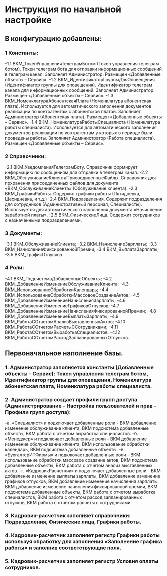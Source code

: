 # Инструкция по начальной настройке

## В конфигурацию добавлены:

### 1 Константы:
-1.1	ВКМ_ТокенУправленияТелеграмБотом (Токен управления телеграм ботом). Токен телеграм бота для отправки информационных сообщений в телеграм канал. Заполняет Администратор. Размещен «Добавленные объекты – Сервис». 
-1.2	ВКМ_ИдентификаторГруппыДляОповещения (Идентификатор группы для оповещения). Идентификатор телеграм канала для информационных сообщений. Заполняет Администратор. Размещен «Добавленные объекты – Сервис».
-1.3	ВКМ_НоменклатураАбонентскаяПлата (Номенклатура абонентская плата). Используется для автоматического заполнения документов реализации по контрагентам с абонентской платой. Заполняет Администратор (Абонентская плата). Размещен «Добавленные объекты – Сервис».
-1.4	ВКМ_НоменклатураРаботыСпециалиста (Номенклатура работы специалиста). Используется для автоматического заполнения документов реализации по контрагентам у которых в периоде были проведены работы. Заполняет Администратор (Работа специалиста). Размещен «Добавленные объекты – Сервис».

### 2	Справочники:
-2.1	ВКМ_УведомленияТелеграмБоту. Справочник формирует информацию по сообщениям для отправки в телеграм канал. 
-2.2	ВКМ_ОбслуживаниеКлиентаПрисоединенныеФайлы. Справочник для прхранения присоединенных файлов для документа «ВКМ_ОбслуживаниеКлиента» (Обслуживание клиента).
-2.3	ВКМ_ГрафикиРаботы. Содержит графики работы (Пятидневка, Шесидневка, и т.д.)
-2.4	ВКМ_Подразделения. Содержит подразделения для сотрудников (Административный персонал, Специалисты). Используется для автоматического заполнения документа «Начисление заработной платы».
-2.5	ВКМ_ФизическиеЛица. Содержит сотрудников с назначенными подразделениями.

### 3	Документы:
-3.1	ВКМ_ОбслуживаниеКлиента;
-3.2	ВКМ_НачислениеЗарплаты;
-3.3	ВКМ_НачислениеФиксированнойПремии;
-3.4	ВКМ_ВыплатаЗарплаты;
-3.5	ВКМ_ГрафикОтпусков.

### 4	Роли:
-4.1	ВКМ_ПодсистемаДобавленныеОбъекты;
-4.2	ВКМ_ДобавлениеИзменениеОбслуживаниеКлиента;
-4.3	ВКМ_ИспользованиеОбработкиКалендарь;
-4.4	ВКМ_ИспользованиеОбработкиМассовоеСозданиеАктов;
-4.5	ВКМ_ДобавлениеИзменениеНачисленияЗарплаты;
-4.6	ВКМ_ДобавлениеИзменениеГрафиковОтпусков;
-4.7	ВКМ_ДобавлениеИзменениеНачисленияФиксированнойПремии;
-4.8	ВКМ_ДобавлениеИзменениеВыплатыЗарплаты;
-4.9	ВКМ_РаботаСОтчетомАнализВыставленныхАктов;
-4.10	ВКМ_РаботаСОтчетомРасчетыССотрудниками;
-4.11	ВКМ_РаботаСОтчетомВыработкаСпециалистов;
-4.12	ВКМ_РаботаСОтчетомРасходЗапланированныхОтпусков.

## Первоначальное наполнение базы.

### 1.	Администратор заполняется константы (Добавленные объекты – Сервис): Токен управления телеграм ботом, Идентификатор группы для оповещения, Номенклатура абонентская плата, Номенклатура работы специалиста.
### 2.	Администратор создает профили групп доступа (Администрирование – Настройка пользователей и прав – Профили групп доступа):
-а. «Специалист» и подключает добавленные роли - ВКМ добавление изменение обслуживание клиента, ВКМ подсистема добавленные объекты, ВКМ работа с отчетом выработка специалистов.
-б. «Менеджер» и подключает добавленные роли - ВКМ добавление изменение обслуживание клиента, ВКМ использование обработки календарь, ВКМ подсистема добавленные объекты.
-в. «БухгалтерИТФирмы» и подключает добавленные роли - ВКМ использование обработки массовое создание актов, ВКМ подсистема добавленные объекты, ВКМ работа с отчетом анализ выставленных актов.
-г. «КадровикРасчетчик» и подключает добавленные роли - ВКМ добавление изменение выплаты зарплаты, ВКМ добавление изменение графиков отпусков, ВКМ добавление изменение начисления зарплаты, ВКМ добавление изменение начисления фиксированной премии, ВКМ подсистема добавленные объекты, ВКМ работа с отчетом выработка специалистов, ВКМ работа с отчетом расход запланированных отпусков, ВКМ работа с отчетом расчеты с сотрудниками.
### 3.	Кадровик-расчетчик заполняет справочники: Подразделения, Физические лица, Графики работы.
### 4.	Кадровик-расчетчик заполняет регистр Графики работы используя обработку для заполнения «Заполнение графика работы» и заполнив соответствующие поля.
### 5.	Кадровик-расчетчик заполняет регистр Условия оплаты сотрудников.
